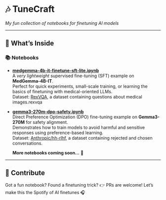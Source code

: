 # 🎶 TuneCraft  
*My fun collection of notebooks for finetuning AI models*  


---

## 🌟 What’s Inside
### 📚 Notebooks
- **[medgemma-4b-it-finetune-sft-lite.ipynb](https://github.com/SerdarHelli/TuneCraft/blob/main/notebooks/medgemma-4b-it_rexvqa_sft_lite.ipynb)**  
  A *very lightweight* supervised fine-tuning (SFT) example on **MedGemma-4B-IT**.  
  Perfect for quick experiments, small-scale training, or learning the basics of finetuning with medical-oriented LLMs.  
  Dataset: [RexVQA](https://huggingface.co/datasets/rajpurkarlab/ReXVQA), a dataset containing questions about medical images.rexvqa

- **[gemma3-270m-dpo-safety.ipynb](https://github.com/SerdarHelli/TuneCraft/blob/main/notebooks/gemma-3-270m-it-_anthropic_hh-rlhf_dpo_lite_safety.ipynb)**  
  Direct Preference Optimization (DPO) fine-tuning example on **Gemma3-270M** for safety alignment.  
  Demonstrates how to train models to avoid harmful and sensitive responses using preference-based learning.  
  Dataset: [Anthropic/hh-rlhf](https://huggingface.co/datasets/Anthropic/hh-rlhf), a dataset containing rejected and chosen conversations.



     **More notebooks coming soon...** 🚧  
---


## 🎤 Contribute

Got a fun notebook? Found a finetuning trick?
👉 PRs are welcome! Let’s make this the Spotify of AI finetunes 🎧
